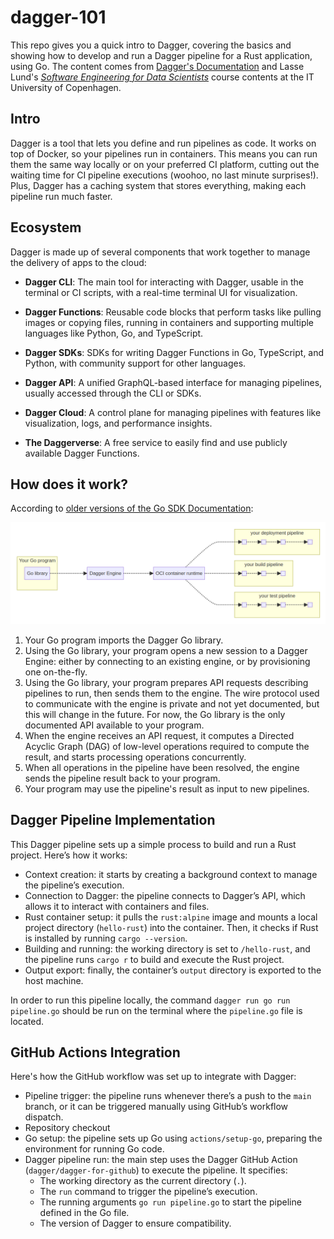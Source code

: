 # dagger-101

This repo gives you a quick intro to Dagger, covering the basics and showing how to develop and run a Dagger pipeline for a Rust application, using Go. The content comes from [Dagger's Documentation](https://docs.dagger.io) and Lasse Lund's [*Software Engineering for Data Scientists*](https://lasselundstenjensen.github.io/itu-bds-sdse) course contents at the IT University of Copenhagen.

## Intro

Dagger is a tool that lets you define and run pipelines as code. It works on top of Docker, so your pipelines run in containers. This means you can run them the same way locally or on your preferred CI platform, cutting out the waiting time for CI pipeline executions (woohoo, no last minute surprises!). Plus, Dagger has a caching system that stores everything, making each pipeline run much faster.

## Ecosystem

Dagger is made up of several components that work together to manage the delivery of apps to the cloud:

- **Dagger CLI**: The main tool for interacting with Dagger, usable in the terminal or CI scripts, with a real-time terminal UI for visualization.
  
- **Dagger Functions**: Reusable code blocks that perform tasks like pulling images or copying files, running in containers and supporting multiple languages like Python, Go, and TypeScript.

- **Dagger SDKs**: SDKs for writing Dagger Functions in Go, TypeScript, and Python, with community support for other languages.

- **Dagger API**: A unified GraphQL-based interface for managing pipelines, usually accessed through the CLI or SDKs.

- **Dagger Cloud**: A control plane for managing pipelines with features like visualization, logs, and performance insights.

- **The Daggerverse**: A free service to easily find and use publicly available Dagger Functions.

## How does it work?

According to [older versions of the Go SDK Documentation](https://archive.docs.dagger.io/0.9/sdk/go/):

![Go SDK Architecture Reference](./assets/go-sdk-architecture-reference.png)

1. Your Go program imports the Dagger Go library.
2. Using the Go library, your program opens a new session to a Dagger Engine: either by connecting to an existing engine, or by provisioning one on-the-fly.
3. Using the Go library, your program prepares API requests describing pipelines to run, then sends them to the engine. The wire protocol used to communicate with the engine is private and not yet documented, but this will change in the future. For now, the Go library is the only documented API available to your program.
4. When the engine receives an API request, it computes a Directed Acyclic Graph (DAG) of low-level operations required to compute the result, and starts processing operations concurrently.
5. When all operations in the pipeline have been resolved, the engine sends the pipeline result back to your program.
6. Your program may use the pipeline's result as input to new pipelines.

## Dagger Pipeline Implementation

This Dagger pipeline sets up a simple process to build and run a Rust project. Here’s how it works:

- Context creation: it starts by creating a background context to manage the pipeline’s execution.
- Connection to Dagger: the pipeline connects to Dagger’s API, which allows it to interact with containers and files.
- Rust container setup: it pulls the `rust:alpine` image and mounts a local project directory (`hello-rust`) into the container. Then, it checks if Rust is installed by running `cargo --version`.
- Building and running: the working directory is set to `/hello-rust`, and the pipeline runs `cargo r` to build and execute the Rust project.
- Output export: finally, the container’s `output` directory is exported to the host machine.

In order to run this pipeline locally, the command `dagger run go run pipeline.go` should be run on the terminal where the `pipeline.go` file is located.

## GitHub Actions Integration

Here's how the GitHub workflow was set up to integrate with Dagger:

- Pipeline trigger: the pipeline runs whenever there’s a push to the `main` branch, or it can be triggered manually using GitHub’s workflow dispatch.
- Repository checkout
- Go setup: the pipeline sets up Go using `actions/setup-go`, preparing the environment for running Go code.
- Dagger pipeline run: the main step uses the Dagger GitHub Action (`dagger/dagger-for-github`) to execute the pipeline. It specifies:
   - The working directory as the current directory (`.`).
   - The `run` command to trigger the pipeline’s execution.
   - The running arguments `go run pipeline.go` to start the pipeline defined in the Go file.
   - The version of Dagger to ensure compatibility.

